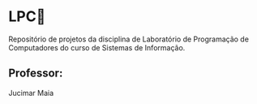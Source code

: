 # LPC👾
Repositório de projetos da disciplina de Laboratório de Programação de Computadores do curso de Sistemas de Informação.

## Professor:
Jucimar Maia

